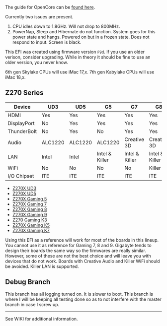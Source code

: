 The guide for OpenCore can be [found here](https://dortania.github.io/OpenCore-Desktop-Guide/).

Currently two issues are present. 

1. CPU idles down to 1.8GHz. Will not drop to 800MHz.
2. PowerNap, Sleep and Hibernate do not function. System goes for this power state and hangs. Powered on but in a frozen state. Does not respond to input. Screen is black.

This EFI was created using firmware version `F9d`. If you use an older verison, consider upgrading. While in theory it should be fine to use an older version, you never know.

6th gen Skylake CPUs will use iMac 17,x. 7th gen Kabylake CPUs will use iMac 18,x.

## Z270 Series

Device | UD3 | UD5 | G5 | G7 | G8 | G9 | GK3 | GK5 | GK7 | UG 
-- | -- | -- | -- | -- | -- | -- | -- | -- | -- | --
HDMI | Yes | Yes | Yes | Yes | Yes | Yes | Yes | Yes | Yes | Yes
DisplayPort | No | Yes | Yes | Yes | Yes | Yes | No | Yes | Yes | No 
ThunderBolt | No | Yes | No | Yes | Yes | Yes | No | No | No | No
Audio | ALC1220 | ALC1220 | ALC1220 | Creative 3D | Creative 3D | Creative 3D | ALC1220 | ACL1220 | ALC1220 | ACL1220
LAN | Intel | Intel | Intel & Killer | Intel & Killer | Intel & Killer | Killer | Killer | Killer | Intel & Killer | Intel
WiFi | No | No | No | No | Killer | Killer | No | No | No | No
I/O Chipset | ITE | ITE | ITE | ITE | ITE | ITE | ITE | ITE | ITE | ITE

- [Z270X UD3](https://www.gigabyte.com/us/Motherboard/GA-Z270X-UD3-rev-10/sp#sp)
- [Z270X UD5](https://www.gigabyte.com/us/Motherboard/GA-Z270X-UD5-rev-10/sp#sp)
- [Z270X Gaming 5](https://www.gigabyte.com/us/Motherboard/GA-Z270X-Gaming-5-rev-10/sp#sp)
- [Z270X Gaming 7](https://www.gigabyte.com/us/Motherboard/GA-Z270X-Gaming-7-rev-10/sp#sp)
- [Z270X Gaming 8](https://www.gigabyte.com/us/Motherboard/GA-Z270X-Gaming-8-rev-10/sp#sp)
- [Z270X Gaming 9](https://www.gigabyte.com/us/Motherboard/GA-Z270X-Gaming-9-rev-10/sp#sp)
- [Z270 Gaming K3](https://www.gigabyte.com/us/Motherboard/GA-Z270-Gaming-K3-rev-10/sp#sp)
- [Z270X Gaming K5](https://www.gigabyte.com/us/Motherboard/GA-Z270X-Gaming-K5-rev-10/sp#sp)
- [Z270X Gaming K7](https://www.gigabyte.com/us/Motherboard/GA-Z270X-Gaming-K7-rev-10/sp#sp)

Using this EFI as a reference will work for most of the boards in this lineup. You cannot use it as reference for Gaming 7, 8 and 9. Gigabyte tends to design their boards the same way so the firmwares are really similar. However, some of these are not the best choice and will leave you with devices that do not work. Boards with Creative Audio and Killer WiFi should be avoided. Killer LAN is supported. 

## Debug Branch

This branch has all logging turned on. It is slower to boot. This branch is where I will be keeping all testing done so as to not interfere with the master branch in case I screw up.

---

See WIKI for additional information.
